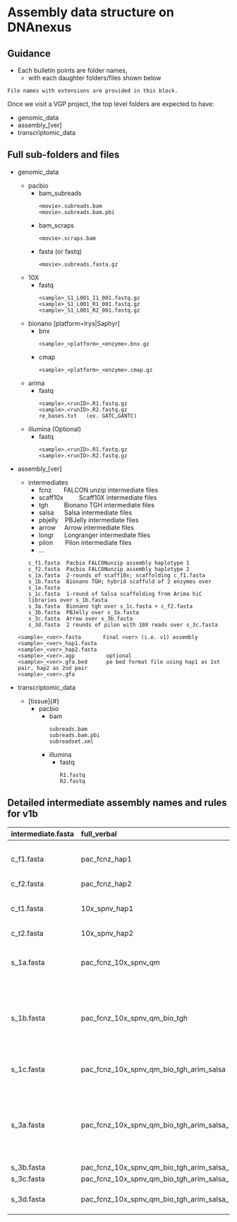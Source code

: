 # Assembly data structure on DNAnexus


## Guidance
* Each bulletin points are folder names,
  * with each daughter folders/files shown below

```
File names with extensions are provided in this block.
```

Once we visit a VGP project, the top level folders are expected to have:
* genomic_data
* assembly_\[ver\]
* transcriptomic_data

## Full sub-folders and files

* genomic_data
  * pacbio
    * bam_subreads
        ```
        <movie>.subreads.bam
        <movie>.subreads.bam.pbi
        ```
    * bam_scraps
        ```
        <movie>.scraps.bam
        ```
    * fasta (or fastq)
        ```
        <movie>.subreads.fasta.gz
        ```
  * 10X
    * fastq
      ```
      <sample>_S1_L001_I1_001.fastq.gz
      <sample>_S1_L001_R1_001.fastq.gz
      <sample>_S1_L001_R2_001.fastq.gz
      ```
  * bionano [platform=Irys|Saphyr]
    * bnx
      ```
      <sample>_<platform>_<enzyme>.bnx.gz
      ```
    * cmap
      ```
      <sample>_<platform>_<enzyme>.cmap.gz
      ```
  * arima
    *	fastq
         ```
         <sample>.<runID>.R1.fastq.gz
         <sample>.<runID>.R2.fastq.gz
         re_bases.txt	(ex. GATC,GANTC)
         ```
  * illumina (Optional)
    * fastq
      ```
      <sample>.<runID>.R1.fastq.gz
      <sample>.<runID>.R2.fastq.gz
      ```

* assembly_\[ver\]
  * intermediates
    * fcnz   &nbsp;&nbsp;&nbsp;&nbsp;&nbsp; FALCON unzip intermediate files
    * scaff10x	&nbsp;&nbsp;&nbsp;&nbsp;&nbsp;&nbsp;&nbsp; Scaff10X intermediate files
    * tgh &nbsp;&nbsp;&nbsp;&nbsp;&nbsp;&nbsp;&nbsp; Bionano TGH intermediate files
    * salsa &nbsp;&nbsp;&nbsp;&nbsp; Salsa intermediate files
    * pbjelly &nbsp;&nbsp; PBJelly intermediate files
    * arrow &nbsp;&nbsp;&nbsp; Arrow intermediate files
    * longr &nbsp;&nbsp;&nbsp;&nbsp; Longranger intermediate files
    * pilon &nbsp;&nbsp;&nbsp;&nbsp;&nbsp; Pilon intermediate files
    * ...
    ```
    c_f1.fasta	Pacbio FALCONunzip assembly haplotype 1
    c_f2.fasta	Pacbio FALCONunzip assembly haplotype 2
    s_1a.fasta	2-rounds of scaff10x; scaffolding c_f1.fasta
    s_1b.fasta	Bionano TGH; hybrid scaffold of 2 enzymes over s_1a.fasta
    s_1c.fasta	1-round of Salsa scaffolding from Arima hiC libraries over s_1b.fasta
    s_3a.fasta	Bionano tgh over s_1c.fasta + c_f2.fasta
    s_3b.fasta	PBJelly over s_3a.fasta
    s_3c.fasta	Arrow over s_3b.fasta
    s_3d.fasta	2 rounds of pilon with 10X reads over s_3c.fasta
    ```

  ```
  <sample>_<ver>.fasta       Final <ver> (i.e. v1) assembly
  <sample>_<ver>_hap1.fasta				
  <sample>_<ver>_hap2.fasta				
  <sample>_<ver>.agp          optional
  <sample>_<ver>.gfa.bed      pe bed format file using hap1 as 1st pair, hap2 as 2nd pair
  <sample>_<ver>.gfa
  ```

* transcriptomic_data
  * \[tissue\]{#}
    * pacbio
      * bam
        ```
        subreads.bam
        subreads.bam.pbi
        subreadset.xml
        ```
      * illumina
        * fastq
          ```
          R1.fastq
          R2.fastq
          ```

## Detailed intermediate assembly names and rules for v1b

| intermediate.fasta	| full_verbal | description |
|:------------- | :---------- | :-----------|
|c_f1.fasta	| pac_fcnz_hap1	| pac_fcnz_hap#: Pacbio FALCONunzip assembly hap# |
|c_f2.fasta	|pac_fcnz_hap2	||
|c_t1.fasta	|10x_spnv_hap1	|10x_spnv_hap#: 10X Genomics Supernova assembly hap# |
|c_t2.fasta	|10x_spnv_hap2	||
|s_1a.fasta	|pac_fcnz_10x_spnv_qm	|qm: 2-rounds of quickmerge joining pac_fcnz_hap1 and 10x_spnv_hap1
|s_1b.fasta	|pac_fcnz_10x_spnv_qm_bio_tgh	|bio_tgh: bionano TGH; hybrid scaffold of 2 enzymes. *Make sure to include the NOT_SCAFFOLDED leftovers.*|
|s_1c.fasta	|pac_fcnz_10x_spnv_qm_bio_tgh_arim_salsa | arim_salsa: 1-round of Salsa scaffolding from Arima hiC libraries |
|s_3a.fasta	|pac_fcnz_10x_spnv_qm_bio_tgh_arim_salsa_bio_tgh_all	|bio_tgh_all: bio_tgh, this time including pac_fcnz_hap2. Again, don't forget to include the *NOT_SCAFFOLDED leftovers.* |
|s_3b.fasta|	pac_fcnz_10x_spnv_qm_bio_tgh_arim_salsa_bio_tgh_all_pbjl|	pbjelly |
|s_3c.fasta|	pac_fcnz_10x_spnv_qm_bio_tgh_arim_salsa_bio_tgh_all_pbjl_arrow|	arrow |
|s_3d.fasta	|pac_fcnz_10x_spnv_qm_bio_tgh_arim_salsa_bio_tgh_all_pbjl_arrow_pilon2	|2 rounds of pilon with 10X illumina reads |
